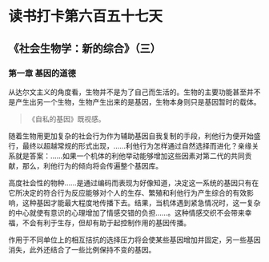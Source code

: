 # 读书打卡第六百五十七天
## 《社会生物学：新的综合》（三）
### 第一章 基因的道德

从达尔文主义的角度看，生物并不是为了自己而生活的。生物的主要功能甚至并不是产生出另一个生物，生物产生出来的是基因，生物本身则只是基因暂时的载体。
> 《自私的基因》既视感。

随着生物用更加复杂的社会行为作为辅助基因自我复制的手段，利他行为便开始盛行，最终以超越常规的形式出现，……利他行为怎样通过自然选择而进化？亲缘关系就是答案：……如果一个机体的利他举动能够增加这些因素对第二代的共同贡献，那么，利他行为的倾向将会传遍整个基因库。

高度社会性的物种……是通过编码而表现为好像知道，决定这一系统的基因只有在它所决定的符合行为反应能够对个人的生存、繁殖和利他行为产生综合的有效影响，这种基因才能最大程度地传播下去。结果，当机体遇到紧急情况时，这一复杂的中心就使有意识的心理增加了情感交错的负担……。这种情感交织不会带来幸福，不会有利于生存，但却有助于起控制作用的基因传播。

作用于不同单位上的相互拮抗的选择压力将会使某些基因增加并固定，另一些基因消失，此外还结合了一些比例保持不变的基因。

